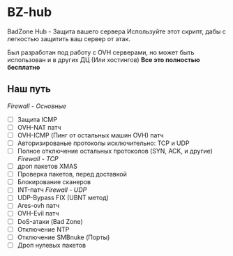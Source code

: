 # BZ-hub
BadZone Hub - Защита вашего сервера
Используйте этот скрипт, дабы с легкостью защитить ваш сервер от атак. 

Был разработан под работу с OVH серверами, но может быть использован и в других ДЦ (Или хостингов)
**Все это полностью бесплатно**

## Наш путь
*Firewall - Основные*
- [ ] Защита ICMP
- [ ] OVH-NAT патч
- [ ] OVH-ICMP (Пинг от остальных машин OVH) патч
- [ ] Авторизированые протоколы исключительно: TCP и UDP
- [ ] Полное отключение остальных протоколов (SYN, ACK, и другие)
*Firewall - TCP*
- [ ] дроп пакетов XMAS
- [ ] Проверка пакетов, перед доставкой
- [ ] Блокирование сканеров
- [ ] INT-патч
*Firewall - UDP*
- [ ] UDP-Bypass FIX (UBNT метод)
- [ ] Ares-ovh патч
- [ ] OVH-Evil патч
- [ ] DoS-атаки (Bad Zone)
- [ ] Отключение NTP
- [ ] Отключение SMBnuke (Порты)
- [ ] Дроп нулевых пакетов
